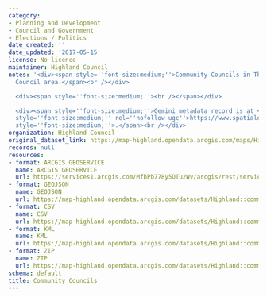 ```yaml
---
category:
- Planning and Development
- Council and Government
- Elections / Politics
date_created: ''
date_updated: '2017-05-15'
license: No licence
maintainer: Highland Council
notes: '<div><span style=''font-size:medium;''>Community Councils in The Highland
  Council area.</span><br /></div>

  <div><span style=''font-size:medium;''><br /></span></div>

  <div><span style=''font-size:medium;''>Gemini metadata record is at </span><a href=''https://www.spatialdata.gov.scot/geonetwork/srv/eng/catalog.search#/metadata/%7Bd1fc43dd-46dd-4c97-afa0-168d7ac3e3f6%7D''
  style=''font-size:medium;'' rel=''nofollow ugc''>https://www.spatialdata.gov.scot/geonetwork/srv/eng/catalog.search#/metadata/%7Bd1fc43dd-46dd-4c97-afa0-168d7ac3e3f6%7D</a><span
  style=''font-size:medium;''>.</span><br /></div>'
organization: Highland Council
original_dataset_link: https://map-highland.opendata.arcgis.com/maps/Highland::community-councils
records: null
resources:
- format: ARCGIS GEOSERVICE
  name: ARCGIS GEOSERVICE
  url: https://services1.arcgis.com/MfbPb778y5QTu2Wv/arcgis/rest/services/CommunityCouncils/FeatureServer/0
- format: GEOJSON
  name: GEOJSON
  url: https://map-highland.opendata.arcgis.com/datasets/Highland::community-councils.geojson?outSR=%7B%22latestWkid%22%3A27700%2C%22wkid%22%3A27700%7D
- format: CSV
  name: CSV
  url: https://map-highland.opendata.arcgis.com/datasets/Highland::community-councils.csv?outSR=%7B%22latestWkid%22%3A27700%2C%22wkid%22%3A27700%7D
- format: KML
  name: KML
  url: https://map-highland.opendata.arcgis.com/datasets/Highland::community-councils.kml?outSR=%7B%22latestWkid%22%3A27700%2C%22wkid%22%3A27700%7D
- format: ZIP
  name: ZIP
  url: https://map-highland.opendata.arcgis.com/datasets/Highland::community-councils.zip?outSR=%7B%22latestWkid%22%3A27700%2C%22wkid%22%3A27700%7D
schema: default
title: Community Councils
---
```

